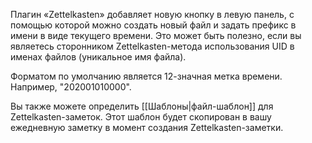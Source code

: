 Плагин «Zettelkasten» добавляет новую кнопку в левую панель, с помощью которой можно создать новый файл и задать префикс в имени в виде текущего времени. Это может быть полезно, если вы являетесь сторонником Zettelkasten-метода использования UID в именах файлов (уникальное имя файла).

Форматом по умолчанию является 12-значная метка времени. Например, "202001010000".

Вы также можете определить [[Шаблоны|файл-шаблон]] для Zettelkasten-заметок. Этот шаблон будет скопирован в вашу ежедневную заметку в момент создания Zettelkasten-заметки.